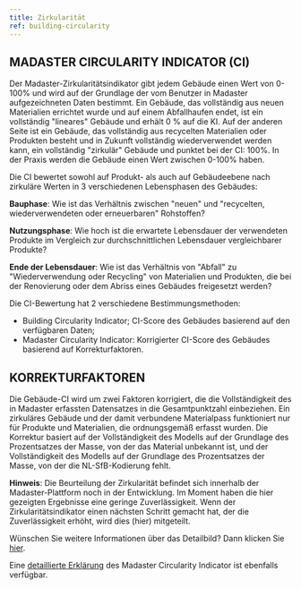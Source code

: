 ```yaml
---
title: Zirkularität
ref: building-circularity
---
```


## MADASTER CIRCULARITY INDICATOR (CI)
Der Madaster-Zirkularitätsindikator gibt jedem Gebäude einen Wert von 0-100% und wird auf der Grundlage der vom Benutzer in Madaster aufgezeichneten Daten bestimmt. Ein Gebäude, das vollständig aus neuen Materialien errichtet wurde und auf einem Abfallhaufen endet, ist ein vollständig "lineares" Gebäude und erhält 0 % auf die KI. Auf der anderen Seite ist ein Gebäude, das vollständig aus recycelten Materialien oder Produkten besteht und in Zukunft vollständig wiederverwendet werden kann, ein vollständig "zirkulär" Gebäude und punktet bei der CI: 100%. In der Praxis werden die Gebäude einen Wert zwischen 0-100% haben.

Die CI bewertet sowohl auf Produkt- als auch auf Gebäudeebene nach zirkuläre Werten in 3 verschiedenen Lebensphasen des Gebäudes:

**Bauphase**: Wie ist das Verhältnis zwischen "neuen" und "recycelten, wiederverwendeten oder erneuerbaren" Rohstoffen?

**Nutzungsphase**: Wie hoch ist die erwartete Lebensdauer der verwendeten Produkte im Vergleich zur durchschnittlichen Lebensdauer vergleichbarer Produkte?

**Ende der Lebensdauer**: Wie ist das Verhältnis von "Abfall" zu "Wiederverwendung oder Recycling" von Materialien und Produkten, die bei der Renovierung oder dem Abriss eines Gebäudes freigesetzt werden?

Die CI-Bewertung hat 2 verschiedene Bestimmungsmethoden:
- Building Circularity Indicator; CI-Score des Gebäudes basierend auf den verfügbaren Daten;
- Madaster Circularity Indicator: Korrigierter CI-Score des Gebäudes basierend auf Korrekturfaktoren.

## KORREKTURFAKTOREN
Die Gebäude-CI wird um zwei Faktoren korrigiert, die die Vollständigkeit des in Madaster erfassten Datensatzes in die Gesamtpunktzahl einbeziehen. Ein zirkuläres Gebäude und der damit verbundene Materialpass funktioniert nur für Produkte und Materialien, die ordnungsgemäß erfasst wurden. Die Korrektur basiert auf der Vollständigkeit des Modells auf der Grundlage des Prozentsatzes der Masse, von der das Material unbekannt ist, und der Vollständigkeit des Modells auf der Grundlage des Prozentsatzes der Masse, von der die NL-SfB-Kodierung fehlt.

**Hinweis**: Die Beurteilung der Zirkularität befindet sich innerhalb der Madaster-Plattform noch in der Entwicklung. Im Moment haben die hier gezeigten Ergebnisse eine geringe Zuverlässigkeit. Wenn der Zirkularitätsindikator einen nächsten Schritt gemacht hat, der die Zuverlässigkeit erhöht, wird dies (hier) mitgeteilt.

Wünschen Sie weitere Informationen über das Detailbild? Dann klicken Sie <a href="https://docs.madaster.com/building-circularity-details-de">hier</a>.

Eine <a href="https://docs.madaster.com/files/Madaster_Circularity_Indicator_explained_v1.1.pdf">detaillierte Erklärung</a> des Madaster Circularity Indicator ist ebenfalls verfügbar.
